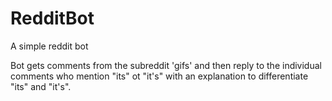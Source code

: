 # RedditBot
A simple reddit bot

Bot gets comments from the subreddit 'gifs' and then reply to the individual comments who mention "its" ot "it's" with an explanation to differentiate "its" and "it's".
